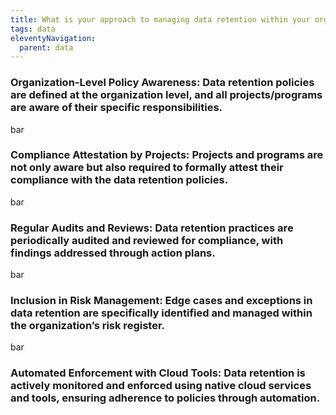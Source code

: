 ```yaml
---
title: What is your approach to managing data retention within your organization?
tags: data
eleventyNavigation:
  parent: data
---
```


### **Organization-Level Policy Awareness:** Data retention policies are defined at the organization level, and all projects/programs are aware of their specific responsibilities.

bar

### **Compliance Attestation by Projects:** Projects and programs are not only aware but also required to formally attest their compliance with the data retention policies.

bar

### **Regular Audits and Reviews:** Data retention practices are periodically audited and reviewed for compliance, with findings addressed through action plans.

bar

### **Inclusion in Risk Management:** Edge cases and exceptions in data retention are specifically identified and managed within the organization’s risk register.

bar

### **Automated Enforcement with Cloud Tools:** Data retention is actively monitored and enforced using native cloud services and tools, ensuring adherence to policies through automation.
